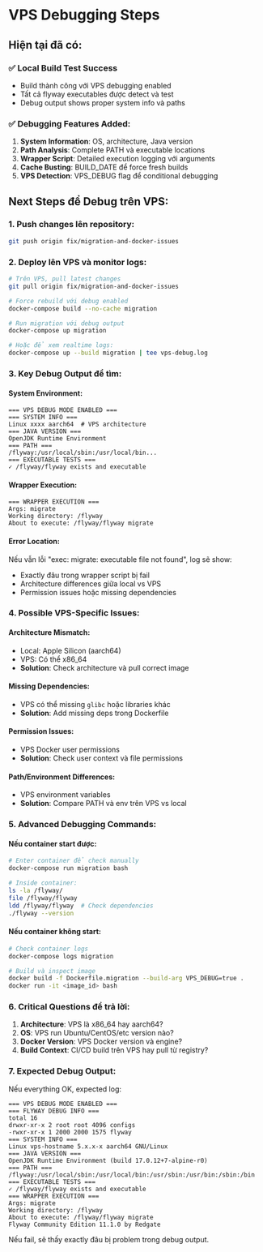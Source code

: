 # VPS Debugging Steps

## Hiện tại đã có:

### ✅ Local Build Test Success
- Build thành công với VPS debugging enabled
- Tất cả flyway executables được detect và test
- Debug output shows proper system info và paths

### ✅ Debugging Features Added:
1. **System Information**: OS, architecture, Java version
2. **Path Analysis**: Complete PATH và executable locations  
3. **Wrapper Script**: Detailed execution logging với arguments
4. **Cache Busting**: BUILD_DATE để force fresh builds
5. **VPS Detection**: VPS_DEBUG flag để conditional debugging

## Next Steps để Debug trên VPS:

### 1. Push changes lên repository:
```bash
git push origin fix/migration-and-docker-issues
```

### 2. Deploy lên VPS và monitor logs:
```bash
# Trên VPS, pull latest changes
git pull origin fix/migration-and-docker-issues

# Force rebuild với debug enabled
docker-compose build --no-cache migration

# Run migration với debug output
docker-compose up migration

# Hoặc để xem realtime logs:
docker-compose up --build migration | tee vps-debug.log
```

### 3. Key Debug Output để tìm:

#### System Environment:
```
=== VPS DEBUG MODE ENABLED ===
=== SYSTEM INFO ===
Linux xxxx aarch64  # VPS architecture
=== JAVA VERSION ===
OpenJDK Runtime Environment
=== PATH ===
/flyway:/usr/local/sbin:/usr/local/bin...
=== EXECUTABLE TESTS ===
✓ /flyway/flyway exists and executable
```

#### Wrapper Execution:
```
=== WRAPPER EXECUTION ===
Args: migrate
Working directory: /flyway
About to execute: /flyway/flyway migrate
```

#### Error Location:
Nếu vẫn lỗi "exec: migrate: executable file not found", log sẽ show:
- Exactly đâu trong wrapper script bị fail
- Architecture differences giữa local vs VPS  
- Permission issues hoặc missing dependencies

### 4. Possible VPS-Specific Issues:

#### Architecture Mismatch:
- Local: Apple Silicon (aarch64)
- VPS: Có thể x86_64 
- **Solution**: Check architecture và pull correct image

#### Missing Dependencies:
- VPS có thể missing `glibc` hoặc libraries khác
- **Solution**: Add missing deps trong Dockerfile

#### Permission Issues:
- VPS Docker user permissions
- **Solution**: Check user context và file permissions

#### Path/Environment Differences:
- VPS environment variables
- **Solution**: Compare PATH và env trên VPS vs local

### 5. Advanced Debugging Commands:

#### Nếu container start được:
```bash
# Enter container để check manually
docker-compose run migration bash

# Inside container:
ls -la /flyway/
file /flyway/flyway
ldd /flyway/flyway  # Check dependencies
./flyway --version
```

#### Nếu container không start:
```bash
# Check container logs
docker-compose logs migration

# Build và inspect image
docker build -f Dockerfile.migration --build-arg VPS_DEBUG=true .
docker run -it <image_id> bash
```

### 6. Critical Questions để trả lời:

1. **Architecture**: VPS là x86_64 hay aarch64?
2. **OS**: VPS run Ubuntu/CentOS/etc version nào?
3. **Docker Version**: VPS Docker version và engine?
4. **Build Context**: CI/CD build trên VPS hay pull từ registry?

### 7. Expected Debug Output:

Nếu everything OK, expected log:
```
=== VPS DEBUG MODE ENABLED ===
=== FLYWAY DEBUG INFO ===
total 16
drwxr-xr-x 2 root root 4096 configs
-rwxr-xr-x 1 2000 2000 1575 flyway
=== SYSTEM INFO ===
Linux vps-hostname 5.x.x-x aarch64 GNU/Linux
=== JAVA VERSION ===
OpenJDK Runtime Environment (build 17.0.12+7-alpine-r0)
=== PATH ===
/flyway:/usr/local/sbin:/usr/local/bin:/usr/sbin:/usr/bin:/sbin:/bin
=== EXECUTABLE TESTS ===
✓ /flyway/flyway exists and executable
=== WRAPPER EXECUTION ===
Args: migrate
Working directory: /flyway
About to execute: /flyway/flyway migrate
Flyway Community Edition 11.1.0 by Redgate
```

Nếu fail, sẽ thấy exactly đâu bị problem trong debug output.
